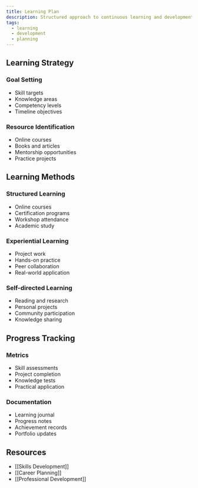 ```yaml
---
title: Learning Plan
description: Structured approach to continuous learning and development
tags:
  - learning
  - development
  - planning
---
```


## Learning Strategy

### Goal Setting

- Skill targets
- Knowledge areas
- Competency levels
- Timeline objectives

### Resource Identification

- Online courses
- Books and articles
- Mentorship opportunities
- Practice projects

## Learning Methods

### Structured Learning

- Online courses
- Certification programs
- Workshop attendance
- Academic study

### Experiential Learning

- Project work
- Hands-on practice
- Peer collaboration
- Real-world application

### Self-directed Learning

- Reading and research
- Personal projects
- Community participation
- Knowledge sharing

## Progress Tracking

### Metrics

- Skill assessments
- Project completion
- Knowledge tests
- Practical application

### Documentation

- Learning journal
- Progress notes
- Achievement records
- Portfolio updates

## Resources

- [[Skills Development]]
- [[Career Planning]]
- [[Professional Development]]
